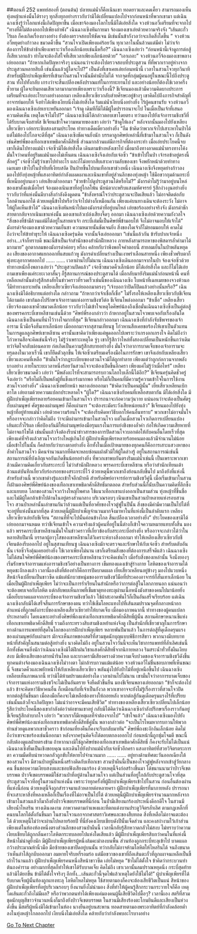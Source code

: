 ##ตอนที่ 252 แพทย์สองที่ (ตอนต้น)
ปลายแม่น้ำก็คือเนินเขา ทอดยาวและคดเคี้ยว สามารถมองเห็นทุ่งหญ้าแห่งนั้นได้รางๆ ทุกสิ่งทุกอย่างราวกับว่ามิได้เปลี่ยนแปลงไปจากก่อนหน้าที่พวกเขามา แต่เฉินฉางเซิงรู้ว่าโลกแห่งนี้เกิดปัญหาขึ้น
เมื่อเขาจ้องมองโลกใบนี้มิได้เอ่ยสิ่งใด จวงห้วนอวี่เตรียมที่จะจากไป
“ทางที่ดีไม่ต้องออกไปเพียงลำพัง”
เฉินฉางเซิงหันกายมา จ้องมองเขาเอ่ยด้วยความจริงจัง “เส้นตะกั่วไร้ผล ก็คงเกิดเรื่องบางอย่าง ยังต้องตรวจสอบให้ชัดเจน มิเช่นนั้นข้ากังวลว่าจะเกิดสิ่งใดขึ้น ”
จวงห้วนอวี่หยุดย่างก้าวลง ขมวดคิ้วขึ้น “สวนโจวเปิดเพียงแค่ร้อยวัน ทุกเวลาในนั้นล้วนแต่มีค่า ไม่ว่าเจ้าต้องการให้ข้าล่าช้าเพียงเพราะว่าเรื่องเล็กน้อยเช่นนี้หรือ?”
เฉินฉางเซิงเอ่ยว่า “ก่อนหน้านี้เจ้าดูการต่อสู้ก็เสียเวลาแล้ว ทำไมจะต้องใส่ใจที่เสียเวลาเพียงเล็กน้อยด้วย”
“เอาเถอะ” จวงห้วนอวี่จ้องมองเขาพลางเอ่ยออกมา “ถ้าหากเกิดปัญหาจริงๆ แน่นอนว่าจะต้องไปตรวจสอบที่ประตูสวน ที่ที่พวกเราอยู่ห่างจากประตูสวนหลายสิบลี้ เช่นนั้นแล้วผู้ใดจะไป?”
เป็นดังที่เขาเคยเอ่ยก่อนหน้านี้ เวลาในสวนโจวทุกวินาที สำหรับผู้ฝึกบำเพ็ญเพียรที่เข้ามาในสวนโจวนั้นมีค่านับไม่ได้ จากจุดที่กลุ่มผู้คนอยู่ในขณะนี้ไปถึงประตูสวน ทั้งไปทั้งกลับ เกรงว่าจะสิ้นเปลืองพลังปราณแท้ในการทะยานไป และอย่างน้อยก็ต้องใช้เวลาครึ่งชั่วยาม ผู้ใดจะยินยอมเสียเวลามากมายเพียงเพราะว่าเรื่องนี้?
ชีเจียนมองแล้วมีความคิดบางประการ เตรียมที่จะเอ่ยอะไรบางอย่างออกมา เหลียงเสี้ยวเซียวกลับส่ายศีรษะอยู่ข้างๆ เขาคิดไปถึงภารกิจสำคัญที่อาจารย์มอบให้ จึงทำได้เพียงเงียบนิ่งไม่เอ่ยสิ่งใด
ริมแม่น้ำเงียบนิ่งอย่างยิ่ง ไร้ผู้คนขานรับ จวงห้วนอวี่มองเฉินฉางเซิงเอ่ยเยาะหยันออกมา “เจ้าดู เดิมทีก็มิได้มีผู้ใดปรารถนาจะไป ในเมื่อเป็นเจ้าที่เสนอความคิดเห็น เหตุใดเจ้าไม่ไป?”
เฉินฉางเซิงมิได้กล่าวตอบเขาโดยตรง ทว่ามองไปยังเจ้าอารามชิงซวีที่ได้รับบาดเจ็บสาหัส
ชีเจียนเข้าใจความหมายของเขา เอ่ยว่า “ข้าดูให้เอง”
หลังจากนั้นมองไปยังเหลียงเสี้ยวเซียว เอ่ยกระซิบสองสามประโยค ท่าทางเด็ดเดี่ยวอย่างยิ่ง
“อืม ข้าคิดว่าพวกเจ้าไปเสาะหาในป่าได้ แต่ไม่ต้องไปไกลจะดีที่สุด”
เฉินฉางเซิงชัดเจนยิ่งนัก บรรดาลูกศิษย์เหล่านี้ที่เข้ามาในสวนโจว ก็เป็นดังเช่นศิษย์พี่ของเทือกเขาเทพธิดาศักดิ์สิทธิ์ ส่วนมากล้วนแต่มีภารกิจที่ต้องกระทำ
เมื่อเอ่ยประโยคนี้จบ เขาก็เดินไปทางแม่น้ำ เจ๋อซิ่วมิได้เอ่ยสิ่งใด เดินตามข้างหลังเขาไป
เมื่อมาถึงทางลาดแม่น้ำตรงทางโค้ง มั่นใจว่าคนที่อยู่ริมแม่น้ำมองไม่เห็นตน เฉินฉางเซิงจึงเอ่ยกับเจ๋อซิ่ว “ข้าเข้าไปในป่า เจ้ารอข้าอยู่ตรงนี้สักครู่”
เจ๋อซิ่วไม่รู้ว่าเขาไปทำอะไร และก็ไม่อยากสืบเสาะความลับของเขา จึงพยักหน้าด้วยท่าทางเฉยเมย
เข้าไปในป่าทึบที่เงียบสงัด ปีนป่ายขึ้นไปบนเทือกเขาช่วงหนึ่ง เฉินฉางเซิงจึงหยุดย่างก้าวลง มองไปยังทุ่งหญ้าที่แสงอาทิตย์กำลังแผดเผาและเนินเขาที่อยู่ส่วนลึกของทุ่งหญ้า ใช้มือขวากุมด้ามกระบี่ที่เหน็บอยู่บนเอว เอ่ยเสียงต่ำออกมา “ช่วยข้าไปดูประตูสวนได้หรือไม่?”
มังกรดำไม่รู้ว่ามาอยู่บนไหล่ของเขาตั้งแต่เมื่อไหร่ จ้องมองเนินเขาที่อยู่ไกลโพ้น นัยน์ตากะพริบแสงมหัศจรรย์ รู้สึกง่วงงุนอย่างยิ่ง ราวกับว่าที่แห่งนั้นมีบางสิ่งกำลังดึงดูดตน
“ข้าสังหรณ์ใจว่าประตูสวนจะปิดเสียแล้ว ไม่อาจติดต่อกับโลกด้านนอกได้ ด้วยเหตุนี้ข้าไปหรือว่าเจ้าไปต่างก็เหมือนกัน เพียงแค่บนทางเดินจะต้องระวัง ไม่อาจให้ผู้ใดเห็นเข้าได้”
เฉินฉางเซิงหันหน้าไปมองมังกรดำที่อยู่บนไหล่ เอ่ยขอร้องอย่างจริงจัง
มังกรดำชักสายตากลับจากเนินเขาแห่งนั้น มองเขาแล้วเปล่งเสียงจี๊ดๆ ออกมา
เฉินฉางเซิงเอ่ยด้วยความกังวลใจ “สิ่งของที่ข้ามีล้วนแต่มิได้อยู่ในสายตาเจ้า กระบี่เล่มนี้เป็นศิษย์พี่ข้ามอบให้ จึงไม่อาจมอบให้เจ้าได้”
มังกรดำจ้องมองเขาด้วยความเย็นชา ความหมายนั้นชัดเจนยิ่ง สิ่งของใดเจ้าก็ไม่ยอมมอบให้ คาดไม่ถึงว่าจะให้ข้าทำธุระให้
เฉินฉางเซิงครุ่นคิด จากนั้นจึงเอ่ยออกมา “เช่นนี้แล้วกัน ข้ารับปากเจ้าหนึ่งอย่าง...เจ้าก็ทราบดี ขณะนี้ข้าเป็นเจ้าสำนักของสำนักฝึกหลวง ภายหลังสามารถหาของพิสดารล้ำค่ามาได้มากมาย”
ลูกตากลมของมังกรดำค่อยๆ หรี่ลง คล้ายกับว่าพึงพอใจคำตอบนี้
สายลมเย็นในป่าพลันหยุดลง เสียงของอากาศแยกออกที่แสบแก้วหู มังกรดำเปลี่ยนร่างเป็นเงาพร่าเลือนสายหนึ่ง เพียงชั่วพริบตาก็พุ่งทะลุอากาศออกไป
......
......
เวลาผ่านไปไม่นาน เฉินฉางเซิงเดินออกมาจากในป่า จ้องเจ๋อซิ่วด้วยท่าทางหนักอึ้งพลางเอ่ยว่า “ประตูสวนปิดแล้ว”
เจ๋อซิ่วขมวดคิ้วเล็กน้อย มิได้เอ่ยสิ่งใด และก็ไม่ได้เอ่ยถามเขาเพียงแค่ระยะเวลาสั้นๆ ก็รู้สถานการณ์ของประตูสวนได้
เมื่อกลับมายังริมแม่น้ำก่อนหน้านี้ คนที่เหลือเหล่านั้นต่างรู้สึกสงสัยในข่าวคราวที่รวดเร็วเช่นนี้ของเฉินฉางเซิง ใบหน้าที่เฉยเมยของจวงห้วนอวี่มีท่าทางเยาะหยัน เหลียงเสี้ยวเซียวจึงเอ่ยออกมาตรงๆ “เจ้าบอกว่าปิดก็ปิดแล้วอย่างนั้นหรือ?”
เฉินฉางเซิงมิได้อธิบายแต่อย่างใด กล่าวถาม “ถ้าหากว่าเจ้าเชื่อก็เชื่อ”
ไม่รั้งรอให้เหลียงเสี้ยวเซียวกับชีเจียนได้ถามต่อ เขาก้มลงไปรักษาเจ้าอารามแห่งอารามชิงซวีต่อ
ชีเจียนโพล่งออกมา “ข้าเชื่อ”
เหลียงเสี้ยวเซียวจ้องมองเขาคิ้วขมวดเล็กน้อย ราวกับว่าไม่เข้าใจเหตุใดศิษย์น้องถึงเชื่อมั่นเฉินฉางเซิงซึ่งเป็นคู่ต่อสู้ของพรรคกระบี่เขาหลีซานเช่นนี้ด้วย
“ศิษย์พี่รองกล่าวว่า ถ้าหากอยู่ในสวนโจวพบเจอกับเรื่องอันใด เฉินฉางเซิงเป็นคนที่น่าไว้วางใจมากที่สุด” ชีเจียนกล่าวออกมา
เฉินฉางเซิงที่กำลังจับชีพจรของเจ้าอาราม นิ้วมือจึงสั่นเทาเล็กน้อย
เมื่อออกมาจากสุสานเทียนซู โก่วหานสือเคยขอร้องให้เขาเป็นตัวแทนในการดูแลลูกศิษย์เขาหลีซาน ครานั้นเขาคิดว่าเพียงแค่พูดออกไปเพราะว่าเกรงอกเกรงใจ คิดไม่ถึงว่าโก่วหานสือจะคิดเช่นนี้จริงๆ ไม่รู้ว่าเพราะเหตุใด จู่ๆ เขาก็รู้สึกว่าไหล่ทั้งสองเปลี่ยนเป็นหนักขึ้นกว่าเดิม ทว่าจิตใจกลับผ่อนคลาย ก่อเกิดเป็นความรู้สึกสบายอย่างยิ่ง
มั่นใจว่าอาการบาดเจ็บของเจ้าอารามจะทรุดลงในเวลาเร็วนี้ เขาก็ยืดตัวลุกขึ้น ให้เจ๋อซิ่วเตรียมเครื่องมือในการรักษา เขาจึงเอ่ยกับเหลียงเสี้ยวเซียวและคนที่เหลือ “ข้ามั่นใจว่ากฎระเบียบของสวนโจวมิได้ถูกทำลาย เพียงแต่ว่าถูกก่อกวนจากพลังบางอย่าง ภายในระยะเวลาหนึ่งร้อยวันสวนโจวจะต้องเปิดขึ้นอีกครา เพียงแค่ไม่รู้ว่าเมื่อไหร่”
เหลียงเสี้ยวเซียวขมวดคิ้ว เอ่ยว่า “มีพลังอะไรที่จะสามารถรบกวนโลกใบเล็กนี้ได้อีก?”
ชีเจียนครุ่นคิดชั่วครู่ จึงเอ่ยว่า “หรือไม่ก็เป็นพลังผู้ที่แข็งแกร่งมากพอ หรือไม่ก็เป็นคนที่มีความรู้ความเข้าใจในการใช้งานสวนโจวอย่างยิ่ง”
เฉินฉางเซิงพยักหน้า พลางเอ่ยออกมา “ข้าคิดว่าเป็นคนผู้นั้น”
เยี่ยเสี่ยวเหลียนเบิกตาโต เอ่ยถามด้วยความแปลกประหลาดใจ “ผู้ใด?”
เฉินฉางเซิงกับคนที่เหลือสบตากัน มิได้เอ่ยสิ่งใด
มีผู้ฝึกบำเพ็ญเพียรหลายร้อยคนเข้ามาในสวนโจว ปรารถนาจะก่อความวุ่นวาย แน่นอนว่าจะต้องเป็นศัตรูกับเผ่ามนุษย์
ศัตรูของเผ่ามนุษย์ ก็คือเผ่ามาร
“จะต้องระมัดระวังเสียหน่อยแล้ว”
ชีเจียนมองไปยังทุ่งหญ้าที่อยู่ท้ายแม่น้ำ เอ่ยด้วยความร้อนใจ “จะต้องรีบคิดหาวิธีบอกให้คนอื่นทราบ”
พวกเขาไม่อาจมั่นใจ หรืออาจจะกล่าวว่าคิดไม่ถึง ว่าจะมีเผ่ามารเข้ามาในสวนโจว แต่ในเมื่อสวนโจวเกิดการเปลี่ยนแปลง เส้นตะกั่วไร้ผล เพื่อป้องกันมิให้เผ่ามนุษย์ลงมือรุนแรงในการแย่งชิงของล้ำค่า ก่อให้เกิดความเสียหายที่ไม่อาจแก้ไขได้ เช่นนั้นแล้วจึงต้องรีบนำข่าวสารของการปิดสวนโจวบอกต่อให้กับคนอื่นโดยเร็วที่สุด
เพียงแค่ที่จริงแล้วสวนโจวกว้างใหญ่เกินไป ผู้ฝึกบำเพ็ญเพียรหลายร้อยคนมองแล้วมีจำนวนไม่น้อย เมื่อเข้าไปในนั้น ก็คล้ายกับว่าบางตาอย่างยิ่ง อีกทั้งในเมื่อเป้าหมายของทุกคนก็คือการเสาะแสวงหาของล้ำค่าในสวนโจว มีคนจำนวนมากที่คิดจะหลบซ่อนแฝงตัวมิให้ผู้ใดล่วงรู้ อยู่ในสถานการณ์เช่นนี้ สถานการณ์ที่บังเอิญเจอกันเกิดขึ้นน้อยอย่างยิ่ง
ที่พวกเขาพบกันตรงริมแม่น้ำเช่นนี้ เป็นเพราะพวกเขาล้วนมีความคิดเกี่ยวกับสระกระบี่ ไม่ว่าสำนักฝึกหลวง พรรคกระบี่เขาหลีซาน หรือว่าสำนักเทียนเต้า ล้วนแต่บันทึกเกี่ยวกับร่องรอยของสระกระบี่ไว้ ด้วยเหตุนี้พวกเขาถึงย้อนกลับขึ้นไป มาถึงยังที่แห่งนี้ สำหรับส่วนนี้ พวกเขาต่างรู้และเข้าใจอีกฝ่ายดี
สำหรับศิษย์อาจารย์อารามชิงซวีคู่นี้ เมื่อเริ่มเข้ามาในสวน ก็เฝ้ามองศิษย์พี่ศิษย์น้องของเทือกเขาเทพธิดาศักดิ์สิทธิ์มาตลอด สำหรับส่วนนี้ก็นับเป็นความคิดที่ลึกซึ้งและแยบยล
โลกของสวนโจวกว้างใหญ่ไพศาล ใช้แนวเทือกเขาแบ่งออกเป็นสามส่วน ทุ่งหญ้าที่ขึ้นชื่อและไม่มีผู้ใดกล้าเข้าไปด้านในอยู่ตรงส่วนกลาง บริเวณรอบๆ เนินเขาเป็นสวนป่าหลายแห่งรอบสวนโจว สวนป่าเหล่านั้นเล่าขานกันว่าล้วนแต่เป็นที่อาศัยของโจวตู๋ฟูในปีนั้น สิ่งของมีค่ามีความเป็นไปได้ที่จะอยู่ที่แห่งนั้นมากที่สุด ด้วยเหตุนี้ผู้ฝึกบำเพ็ญจำนวนมากจึงมาหาในที่แห่งนี้เป็นลำดับแรก
เหลียงเสี้ยวเซียวเอ่ยกับชีเจียน “สถานที่ที่จะไปนั้นค่อนข้างไกล สิ้นเปลืองเวลาอย่างยิ่ง”
ประโยคของเขามิได้เอ่ยออกมาจนหมด ทว่าชีเจียนเข้าใจ ความจริงแล้วผู้คนที่อยู่ในนี้ต่างก็เข้าใจความหมายแทบทั้งสิ้น
มองแล้ว พรรคกระบี่เขาหลีซานมั่นใจในข่าวคราวที่เกี่ยวข้องกับสระกระบี่อย่างยิ่ง หรืออาจจะกล่าวได้ว่าในหลายสิบปีมานี้ บรรดาผู้อาวุโสของเขาหลีซานได้วิเคราะห์บางสิ่งออกมา ทำให้เหลียงเสี้ยวเซียวกับชีเจียนต้องรีบออกไป
อยู่ในสุสานเทียนซู เฉินฉางเซิงมักจะตรวจและรักษาให้กับเจ๋อซิ่ว สำหรับตลับอันนั้น เจ๋อซิ่วจึงคุ้นเคยอย่างยิ่ง ใช้เวลาเพียงไม่นาน เขาก็เตรียมสิ่งของที่ต้องการเสร็จดีแล้ว
เฉินฉางเซิงไม่ได้สนใจศิษย์พี่ศิษย์น้องของพรรคกระบี่เขาหลีซานว่าจะคิดเช่นไร เมื่อรับสิ่งของเหล่านั้น จึงนั่งยองๆ เริ่มรักษาเจ้าอารามแห่งอารามชิงซวีอย่างเป็นทางการ
เข็มทองแดงเข้าสู่ร่างกาย โลหิตของเจ้าอารามได้หยุดชะงักลงแล้ว เวลานี้เองสิ่งที่ต้องทำก็คือการปิดบาดแผล
เยี่ยเสี่ยวเหลียนอยู่ข้างๆ มองไปแวบหนึ่ง สีหน้าจึงเปลี่ยนเป็นขาวซีด
แม้แต่นักบวชหนุ่มของอารามชิงซวีมือที่ประคองอาจารย์ก็สั่นเทาเล็กน้อย
ในเมื่อเป็นผู้ฝึกบำเพ็ญเพียร ไม่ว่าจะเป็นการร่ำเรียนในสำนักหรือว่าการต่อสู้ในโลกภายนอก แน่นอนว่าจะต้องพบเจอกับโลหิต แต่กลับพบเห็นภาพที่เข็มธาตุทองทะลุผ่านเนื้อหนังมังสาของคนไปมาน้อยยิ่ง
เมื่อเย็บบาดแผลจากกระบี่ของเจ้าอารามชิงซวีแล้ว ใช้ผ้าสะอาดพันไว้ก็เป็นอันเสร็จเรียบร้อย แต่เฉินฉางเซิงกลับมิได้เสร็จสิ้นการรักษาของตน ทว่าใช้เข็มโลหะแทงไปที่เส้นลมปราณจุดที่กลางหน้าอกตำแหน่งที่ถูกพลังกระบี่ของเหลียงเสี้ยวเซียวทำให้บาดเจ็บ
เมื่อมองภาพฉากนี้ ท่าทางของผู้คนแปลกประหลาดยิ่ง โดยเฉพาะอย่างยิ่งศิษย์พี่ถงแห่งเทือกเขาเทพธิดาศักดิ์สิทธิ์ผู้นั้น
สถานศึกษาหนานซีแห่งเทือกเขาเทพธิดาศักดิ์สิทธิ์ รวมถึงกระทรวงสิบสามชิงเหย้าแห่งจิงตู เป็นสำนักที่เชี่ยวชาญในการรักษาทางด้านการแพทย์ที่สุดในโลกของการฝึกบำเพ็ญเพียร หลายพันปีมาแล้ว ในการต่อสู้ที่ดุเดือดรุนแรงของเผ่ามนุษย์กับเผ่ามาร มักจะเห็นภาพของสตรีที่สวมชุดนักบุญแบบพิธีการสีขาว พวกนางมีบทบาทหน้าที่สำคัญในสนามต่อสู้อย่างยิ่ง
นางคิดไม่ถึง อยู่ในสวนโจววันนี้จะเห็นวิชาการแพทย์ที่ล้ำเลิศเช่นนี้ อีกทั้งชัดเจนยิ่งนักว่าเฉินฉางเซิงมิได้ฝึกฝนวิชาแสงศักดิ์สิทธิ์จากนิกายหลวง
ริมสระน้ำทั่วทั้งผืนเงียบสงบ มีเพียงเสียงของสายน้ำรินไหล และบางครามีเสียงครางด้วยความเจ็บปวดของเจ้าอารามชิงซวีดังขึ้น
ทุกคนต่างจ้องมองเฉินฉางเซิงไม่วางตา ไม่กล้ารบกวนแม้แต่น้อย
จวงห้วนอวี่ไม่ชื่นชอบภาพที่เห็นขณะนี้ จึงขมวดคิ้วและพยักหน้าให้กับเหลียงเสี้ยวเซียว พลันมุ่งไปยังป่าไม้ที่อยู่เหนือขึ้นไป
เฉินฉางเซิงเหลือบเห็นภาพฉากนี้ ทว่ามิได้ห้ามปรามแต่อย่างใด
เวลาผ่านไปไม่นาน เขามั่นใจว่าอาการบาดเจ็บของเจ้าอารามแห่งอารามชิงซวีจะไม่เป็นอันตราย จึงยืดตัวขึ้นยืน มองชีเจียนพลางเอ่ยออกมา “ข้าก็จะต้องไปแล้ว ข้าจะคิดหาวิธีหาคนอื่น ก็เหมือนกับที่เจ้าเป็นกังวล พวกเขาอาจจะยังไม่รู้เรื่องราวที่สวนโจวปิด หากต่อสู้กันขึ้นมา เมื่อลงมือก็คงจะไม่เหลือช่องทางให้ถอยหลัง หากต่อสู้กันดุเดือดรุนแรงไร้ที่เปรียบ เช่นนั้นแล้วก็จะเกิดปัญหา ไม่แน่ว่าอาจจะมีคนเสียชีวิต”
ท่าทางของเหลียงเสี้ยวเซียวเปลี่ยนไปเล็กน้อย รู้สึกว่าประโยคนี้ของเขากำลังต่อว่าต่อขานเขาอยู่ กลับมิได้คิดว่าเฉินฉางเซิงกำลังปรึกษาเรื่องราวกันอยู่
ชีเจียนรู้สึกลำบากใจ เอ่ยว่า “พวกเราก็มีเหตุผลที่จำต้องจากไป”
“เข้าใจแล้ว” เฉินฉางเซิงมองไปยังศิษย์พี่ศิษย์น้องแห่งเทือกเขาเทพธิดาศักดิ์สิทธิ์คู่นั้น พลางกล่าวต่อ “จะเป็นไรไหมหากรบกวนให้พวกท่านช่วยดูแลพวกเขาชั่วคราว ข้าก่อนเที่ยงคืนก็คงจะรีบกลับมาทัน”
ศิษย์พี่ถงชะงักงันเล็กน้อย คิดไม่ถึงว่าเขาจะขอร้องเช่นนี้ออกมา หลังจากครุ่นคิดจึงได้ตอบตกลงออกไป
ก่อนหน้านี้ถูกซุ่มโจมตี ขณะนี้กลับต้องดูแลฝ่ายตรงข้าม ถ้าหากนางมิใช่ลูกศิษย์ของเทือกเขาเทพธิดาศักดิ์สิทธิ์ ก็คงจะรับไม่ได้เป็นแน่
เฉินฉางเซิงยิ้มเป็นเชิงขอบคุณ และเดินไปยังปากแม่น้ำกับเจ๋อซิ่วอีกครา
แสงอาทิตย์ที่สวยวิจิตรตระการตา ความมืดทึบน่าหวาดกลัวถูกขับให้หายไปจำนวนมาก
......
......
อยู่ทางด้านทิศตะวันออกเฉียงใต้ของสวนโจว มีสวนป่าอยู่ผืนหนึ่งสร้างติดกับเทือกเขา สวนป่าผืนนี้เป็นของโจวตู๋ฟูหลังจากเข้าสู่วัยกลางคน ชื่นชอบความเงียบสงบและชอบฟังเสียงนกร้อง ด้วยเหตุนี้จึงก่อสร้างขึ้นมา ได้ขนานนามว่าป่าวจีเขตบรรพต
ป่าวจีเขตบรรพตมิใช่สวนป่าที่อยู่ด้านในสวนโจว แต่เป็นส่วนที่อยู่ใกล้กับประตูสวนโจวที่สุด
ประตูสวนโจวที่อยู่ในสวนป่าแห่งนั้น เพราะว่าทุกครั้งที่ผู้ฝึกบำเพ็ญเพียรเข้าไปในสวน ก่อนอื่นต้องผ่านที่แห่งนี้ก่อน ด้วยเหตุนี้จึงถูกสำรวจมาแล้วหลายต่อหลายครา ผู้ฝึกบำเพ็ญเพียรที่มาภายหลัง ปรารถนาที่จะเสาะหาสิ่งที่หลงเหลือก็เป็นเรื่องที่ไม่อาจเป็นไปได้ ด้วยเหตุนี้ผู้ฝึกบำเพ็ญเพียรจำนวนมากหลังจากเข้ามาในสวนแล้วก็มาถึงยังป่าวจีเขตบรรพตที่นี่ก่อน
ในป่ามีเสียงนกร้องประหนึ่งดีอกดีใจ ในสวนมีเสียงน้ำไหลริน ทางเดินงดงาม ภาพวาดตามกำแพงและที่ตกแต่งบานประตูวิจิตรล้ำเลิศ ตามกฎเหล็กที่คนบนโลกได้ตั้งกันขึ้นมา ในสวนโจวนอกจากศาสตราวิเศษและของสืบทอด สิ่งที่เหลือไม่อาจแตะต้องได้ ด้วยเหตุนี้ไม่ว่าจะผ่านไปหลายร้อยปี ที่นี่ยังคงเงียบเชียบดังปีนั้นเจ็ดส่วน และคงสง่างามไว้เก้าส่วน
เพียงแต่ในห้องห้องหนึ่งตรงส่วนลึกของสวนป่าผืนนี้ เวลานี้กลับรู้สึกหวาดกลัวไม่สงบ ไม่ทราบว่าความเงียบเชียบได้ถูกกลิ่นคาวโลหิตกระทบลอยไปแห่งใดเสียแล้ว
มีผู้ฝึกบำเพ็ญเพียรสิบกว่าคนในที่แห่งนี้สีหน้าไม่น่าดูยิ่งนัก
มีผู้ฝึกบำเพ็ญเพียรผู้หนึ่งล้มคะมำลงบนพื้น ส่วนท้องถูกกระบี่ทะลุเข้าไป บาดแผลกว้างประมาณห้านิ้วมือ มือซ้ายของเขาปิดอยู่บนนั้น ทว่ากลับไม่อาจห้ามโลหิตให้ไหลรินได้ จนถึงขนาดว่าเห็นลำไส้ถูกบีบออกมา ลมหายใจริบหรี่รอมร่อ แต่มือขวาของเขาที่ถือเส้นตะกั่วที่ถูกเผาจนเหลือเป็นขี้เถ้าไว้นานแล้ว
ผู้ฝึกบำเพ็ญเพียรคนหนึ่งสีหน้าขาวซีด เอ่ยไม่หยุด “ข้าไม่ได้ตั้งใจ ข้าคิดว่ากระบวนท่าต้นถงคำราม อย่างมากที่สุดก็ทำให้เขาได้รับบาดเจ็บ คิดไม่ถึง เขาเวลานั้นลมปราณหยุดนิ่ง กระบี่สุดท้ายแล้วมิได้ยกขึ้น ข้ามิได้ตั้งใจจริงๆ อีกทั้ง...เส้นตะกั่วนี้จุดไฟแล้วเหตุใดยังใช้ไม่ได้!”
ผู้บำเพ็ญเพียรที่ได้รับบาดเจ็บผู้นั้นท้องถูกแทงทะลุ โลหิตไหลไม่หยุด ใช้สายตามองก็คงจะต้องเสียชีวิตเป็นแน่ สีหน้าของผู้ฝึกบำเพ็ญเพียรที่อยู่บริเวณรอบๆ ยิ่งนานยิ่งไม่น่ามอง สิ่งที่ทำให้ผู้คนรู้สึกกระวนกระวายใจก็คือ เหตุใดเส้นตะกั่วถึงไม่มีผล? หรือว่าพวกตนทำได้เพียงแค่มองคนผู้นี้เสียชีวิตไปดื้อๆ?
เวลานี้เอง สตรีที่สวมชุดนักบุญสีขาวจำนวนหนึ่งก็มาถึงยังป่าวจีเขตบรรพต ในสวนมีเสียงร้องตะโกนยินดีและเสียงเป็นห่วงดังขึ้น
มีสตรีผู้หนึ่งมิได้เข้ามาในห้อง นางยืนอยู่บนสะพาน ทอดสายตามองพระอาทิตย์ที่กำลังคล้อยต่ำลงในทุ่งหญ้าไกลออกไป เงียบนิ่งไม่เอ่ยสิ่งใด คล้ายกับว่ากำลังพบอะไรบางอย่าง


[Go To Next Chapter]( ./255.md)